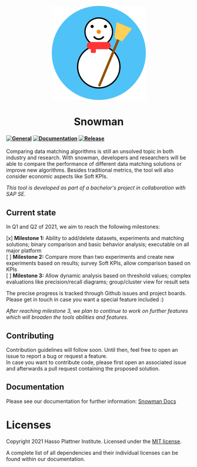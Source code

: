 <p align="center">
  <img src="docs/assets/V2-256.png" />
</p>
<h1 align="center">Snowman</h1>

#### [![General](https://github.com/HPI-Information-Systems/snowman/actions/workflows/general.yml/badge.svg)](https://github.com/HPI-Information-Systems/snowman/actions/workflows/general.yml) [![Documentation](https://github.com/HPI-Information-Systems/snowman/actions/workflows/docs.yml/badge.svg)](https://github.com/HPI-Information-Systems/snowman/actions/workflows/docs.yml) [![Release](https://github.com/HPI-Information-Systems/snowman/actions/workflows/release.yml/badge.svg)](https://github.com/HPI-Information-Systems/snowman/actions/workflows/release.yml)

Comparing data matching algorithms is still an unsolved topic in both industry and research.
With snowman, developers and researchers will be able to compare the performance of different data matching  solutions or improve new algorithms.
Besides traditional metrics, the tool will also consider economic aspects like Soft KPIs.

_This tool is developed as part of a bachelor's project in collaboration with SAP SE._

## Current state

In Q1 and Q2 of 2021, we aim to reach the following milestones:

[x] **Milestone 1:** Ability to add/delete datasets, experiments and matching solutions; binary comparison and basic behavior analysis; executable on all major platform  
[ ] **Milestone 2:** Compare more than two experiments and create new experiments based on results; survey Soft KPIs, allow comparison based on KPIs  
[ ] **Milestone 3:** Allow dynamic analysis based on threshold values; complex evaluations like precision/recall diagrams; group/cluster view for result sets  

The precise progress is tracked through Github issues and project boards. Please get in touch in case you want a special feature included :)

_After reaching milestone 3, we plan to continue to work on further features which will broaden the tools abilities and features._

## Contributing

Contribution guidelines will follow soon. Until then, feel free to open an issue to report a bug or request a feature.  
In case you want to contribute code, please first open an associated issue and afterwards a pull request containing the proposed solution.

## Documentation 

Please see our documentation for further information: [Snowman Docs](https://hpi-information-systems.github.io/snowman/)

# Licenses

Copyright 2021 Hasso Plattner Institute. Licensed under the [MIT license](./LICENSE).

A complete list of all dependencies and their individual licenses can be found within our documentation.
